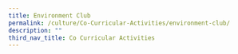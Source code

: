 ```yaml
---
title: Environment Club
permalink: /culture/Co-Curricular-Activities/environment-club/
description: ""
third_nav_title: Co Curricular Activities
---
```

